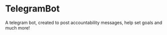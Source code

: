 # TelegramBot
A telegram bot, created to post accountability messages, help set goals and much more!
